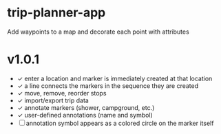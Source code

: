 # trip-planner-app

Add waypoints to a map and decorate each point with attributes

# v1.0.1

- ✓ enter a location and marker is immediately created at that location
- ✓ a line connects the markers in the sequence they are created
- ✓ move, remove, reorder stops
- ✓ import/export trip data
- ✓ annotate markers (shower, campground, etc.)
- ✓ user-defined annotations (name and symbol)
- ☐ annotation symbol appears as a colored circle on the marker itself
